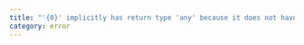 ```yaml
---
title: "'{0}' implicitly has return type 'any' because it does not have a return type annotation and is referenced directly or indirectly in one of its return expressions."
category: error
---
```


